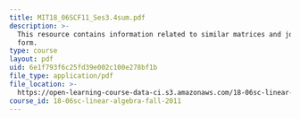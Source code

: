 ```yaml
---
title: MIT18_06SCF11_Ses3.4sum.pdf
description: >-
  This resource contains information related to similar matrices and jordan
  form.
type: course
layout: pdf
uid: 6e1f793f6c25fd39e002c100e278bf1b
file_type: application/pdf
file_location: >-
  https://open-learning-course-data-ci.s3.amazonaws.com/18-06sc-linear-algebra-fall-2011/6e1f793f6c25fd39e002c100e278bf1b_MIT18_06SCF11_Ses3.4sum.pdf
course_id: 18-06sc-linear-algebra-fall-2011
---
```

